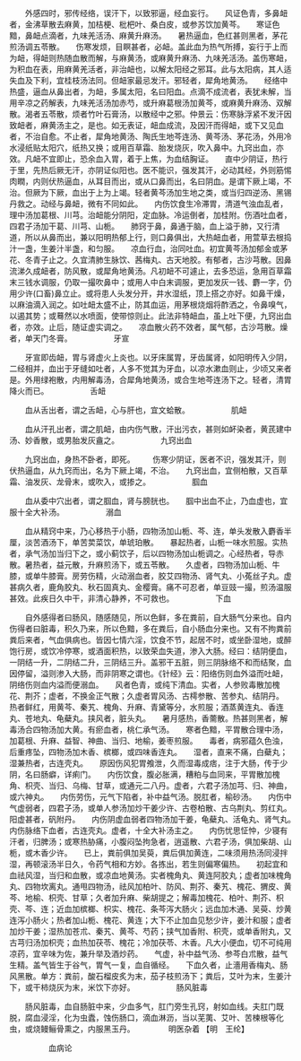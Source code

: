 <!-- { "loadSidebar": true } -->
　　外感四时，邪传经络，误汗下，以致邪逼，经血妄行。　　风证色青，多鼻衄者，金沸草散去麻黄，加桔梗、枇杷叶、桑白皮，或参苏饮加黄芩。　　寒证色黯，鼻衄点滴者，九味羌活汤、麻黄升麻汤。　　暑热逼血，色红甚则黑者，茅花煎汤调五苓散。　　伤寒发烦，目瞑甚者，必衄。盖此血为热气所搏，妄行于上而为衄，得衄则热随血散而解，与麻黄汤，或麻黄升麻汤、九味羌活汤。盖伤寒衄，为积血在表，用麻黄羌活者，非治衄也，以解太阳经之邪耳。此与太阳病，其人适失血及下利，宜桂枝汤法同。但衄家最忌发汗。邪轻者，犀角地黄汤。　　经络中热盛，逼血从鼻出者，为衄，多属太阳，名曰阳血。点滴不成流者，表犹未解，当用辛凉之药解表，九味羌活汤加赤芍，或升麻葛根汤加黄芩，或麻黄升麻汤、双解散。渴者五苓散，烦者竹叶石膏汤，以散经中之邪。仲景云：伤寒脉浮紧不发汗因致衄者，麻黄汤主之，是也。如无表证，衄血成流，及因汗而得衄，或下又见血者，不治自愈。不止者，犀角地黄汤、陶氏生地芩连汤、黄芩汤、茅花汤，外用冷水浸纸贴太阳穴，纸热又换；或用百草霜、胎发烧灰，吹入鼻中。九窍出血，亦效。凡衄不宜即止，恐余血入胃，着于上焦，为血结胸证。　　直中少阴证，热行于里，先热后厥无汗，亦阴证似阳也。医不能识，强发其汗，必动其经，外则筋惕肉瞤，内则伏热逼血，从耳目而出，或从口鼻而出，名曰阴血。是谓下厥上竭，不治。但厥为下厥，血出于上为上竭。轻者黄芩汤加生地之类，或当归四逆汤、黑锡丹救之。动经与鼻衄，微有不同如此。　　内伤饮食生冷滞胃，清道气浊血乱者，理中汤加葛根、川芎。治衄能分阴阳，定血脉。冷运倒者，加桂附。伤酒吐血者，四君子汤加干葛、川芎、山栀。　　肺窍于鼻，鼻通于脑，血上溢于肺，又行清道，所以从鼻而出，兼以阳明热郁上行，则口鼻俱出，大热衄血者，用萱草去根捣汁一盏，生姜汁半盏，和匀服。　　凉血行血，治同吐血。初宜黄芩汤加郁金或茅花、冬青子止之。久宜清肺生脉饮、茜梅丸、古天地胶。有郁者，古沙芎散。因鼻流涕久成衄者，防风散，或犀角地黄汤。凡初衄不可遽止，去多恐运，急用百草霜末三钱水调服，仍取一撮吹鼻中；或用人中白末调服，更加发灰一钱、麝一字，仍用少许(口畜)鼻立止。或将患人头发分开，井水湿纸，顶上搭之亦好。如鼻干燥，以麻油滴入润之。如吐衄太盛不止，防其血运，用茅根烧烟将酢洒之，令鼻嗅气，以遏其势；或蓦然以水喷面，使带惊则止。此法非特衄血，虽上吐下便，九窍出血者，亦效。止后，随证虚实调之。　　凉血散火药不效者，属气郁，古沙芎散。燥者，单天门冬膏。
　　　　　牙宣

　　牙宣即齿衄，胃与肾虚火上炎也。以牙床属胃，牙齿属肾，如阳明传入少阴，二经相并，血出于牙缝如吐者，人多不觉其为牙血，以凉水漱血则止，少顷又来者是。外用绿袍散，内用解毒汤，合犀角地黄汤，或合生地芩连汤下之。轻者，清胃降火而已。
　　　　　舌衄

　　血从舌出者，谓之舌衄，心与肝也，宜文蛤散。
　　　　　肌衄

　　血从汗孔出者，谓之肌衄，由内伤气散，汗出污衣，甚则如衃染者，黄芪建中汤、妙香散，或男胎发灰盦之。
　　　　　九窍出血

　　九窍出血，身热不卧者，即死。
　　伤寒少阴证，医者不识，强发其汗，则伏热逼血，从九窍而出，名为下厥上竭，不治。　　九窍出血，宜侧柏散，又百草霜、油发灰、龙骨末，或吹入，或掺之。
　　　　　腘血

　　血从委中穴出者，谓之腘血，肾与膀胱也。　　腘中出血不止，乃血虚也，宜服十全大补汤。
　　　　　溺血

　　血从精窍中来，乃心移热于小肠，四物汤加山栀、芩、连，单头发散入麝香半厘，淡苦酒汤下，单苦荬菜饮，单琥珀散。　　暴起热者，山栀一味水煎服。实热者，承气汤加当归下之，或小蓟饮子，后以四物汤加山栀调之。心经热者，导赤散。暑热者，益元散，升麻煎汤下，或五苓散。　　久虚者，四物汤加山栀、牛膝，或单牛膝膏。房劳伤精，火动溺血者，胶艾四物汤、肾气丸、小菟丝子丸。虚甚病久者，鹿角胶丸、秋石固真丸、金樱膏。痛不可忍者，单豆豉一撮，煎汤温服甚效。此疾日久中干，非清心静养，不可救也。
　　　　　下血

　　自外感得者曰肠风，随感随见，所以色鲜，多在粪前，自大肠气分来也。自内伤得者曰脏毒，积久乃来，所以色黯，多在粪后，自小肠血分来也。又有不拘粪前粪后来者，气血俱病也。皆因七情六淫，饮食不节，起居不时，或坐卧湿地，或醉饱行房，或饮冷停寒，或酒面积热，以致荣血失道，渗入大肠。经曰：结阴便血，一阴结一升，二阴结二升，三阴结三升。盖邪干五脏，则三阴脉络不和而结聚，血因停留，溢则渗入大肠，而非阴寒之谓也。《针经》云：阳络伤则血外溢而吐衄，阴络伤则血内溢而便溺血。　　风者色青，或纯下清血。实者，人参败毒散加槐花、荆芥；虚者，不换金正气散；久虚者胃风汤、古樗参散、苦参丸、结阴丹。　　热者鲜红，用黄芩、秦艽、槐角、升麻、青黛等分，水煎服；酒蒸黄连丸、香连丸、苍地丸、龟蘗丸。挟风者，脏头丸。　　暑月感热，香薷散。热甚则黑者，解毒汤合四物汤加大黄。有瘀血者，桃仁承气汤。　　寒者色黯，平胃散合理中汤，加葛根、升麻、益智、神曲、当归、地榆，姜枣煎服。　　毒者，病邪蕴久色浊，后重疼坠，四物汤加木香、槟榔，或四味香连丸。　　湿者，直来不痛，白蘗丸；湿兼热者，古连壳丸。　　原因伤风犯胃飧泄，久而湿毒成痞，注于大肠，传于少阴，名曰肠癖，详痢门。　　内伤饮食，腹必胀满，糟粕与血同来，平胃散加槐角、枳壳、当归、乌梅、甘草，或通元二八丹。虚者，六君子汤加芎、归、神曲，或六神丸。　　内伤劳伤，元气下陷者，补中益气汤。脱肛者，榆砂汤。　　内伤中气虚弱者，四君子汤，或单人参汤加炒干姜少许、古卷柏散、古乌荆丸、剪红丸。阳虚甚者，矾附丹。　　内伤阴虚血弱者四物汤加干姜，龟蘗丸、活龟丸、肾气丸。　　内伤脉络下血者，古连壳丸。虚者，十全大补汤主之。　　内伤忧思怔忡，少寝有汗者，归脾汤；或寒热胁痛，小腹闷坠拘急者，逍遥散、六君子汤，俱加柴胡、山栀，或木香少许。　　已上，粪前俱加吴萸，粪后俱加黄连，二味须用热汤同浸拌湿，再顿滚汤半日久，令药气相和方妙。各拣出，若生则偏寒偏热。　　初起宜和血祛风湿，当归和血散，或凉血地黄汤。实者槐角丸、黄连阿胶丸；虚者加味槐角丸、四物坎离丸。通甩四物汤，祛风加柏叶、防风、荆芥、秦艽、槐花、猬皮、黄芩、地榆、枳壳、甘草；久者加升麻、柴胡提之；解毒加槐花、柏叶、荆芥、枳壳、芩、连；近血加槟榔、枳实、槐花、条芩泻大肠火；远血加木通、吴萸、炒黄连泻小肠火；热者加山栀、槐花、黄连；大下不止加血见愁少许，姜汁和服；虚者加炒干姜；湿热加苍朮、秦艽、黄芩、芍药；挟气加香附、枳壳，或单香附丸，又古芎归汤加枳壳；血热加茯苓、槐花；冷加茯苓、木香。凡大小便血，切不可纯用凉药，宜辛味为佐，兼升举及酒炒药。　　气虚，补中益气汤、参芩白朮散，益气生精。盖气皆生于谷气，胃气一复，血自循经。　　下血久者，止濇用香梅丸、肠风黑散。单方：粪前，酸石榴皮炙为末，茄子枝煎汤下；粪后，艾叶为末，生姜汁下，或干柿烧灰为末，米饮下亦好。
　　　　　肠风脏毒

　　肠风脏毒，血自肠脏中来，少血多气，肛门旁生孔窍，射如血线。夫肛门既脱，腐血浸淫，化为虫蠹，蚀伤肠口，滴血淋沥，当以芜荑、艾叶、苦楝根等化虫，或烧鳗鲡骨熏之，内服黑玉丹。
　　　　明医杂着 【明　王纶】

　　　　　血病论

